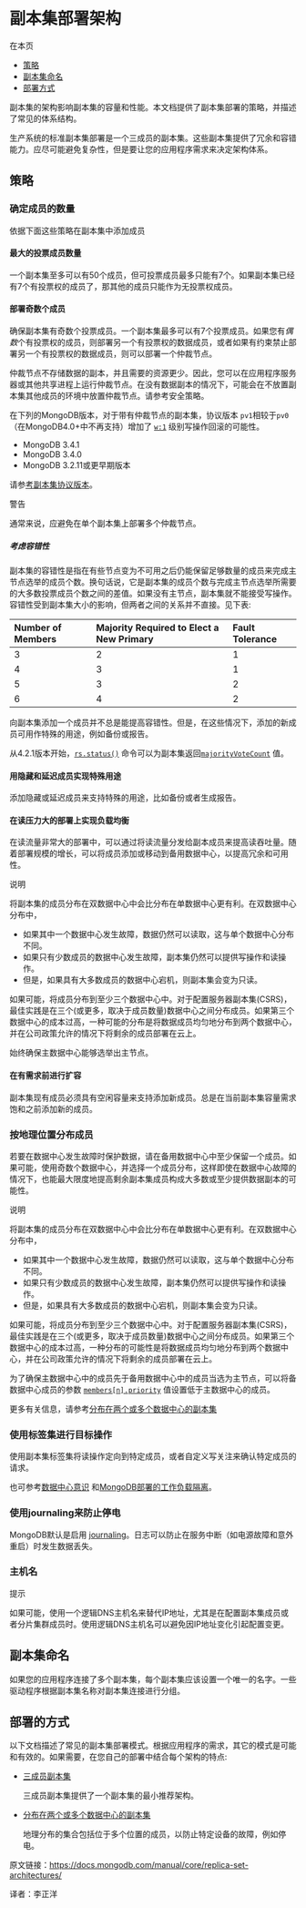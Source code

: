 # 副本集部署架构

在本页

- [策略](https://docs.mongodb.com/manual/core/replica-set-architectures/#strategies)
- [副本集命名](https://docs.mongodb.com/manual/core/replica-set-architectures/#replica-set-naming)
- [部署方式](https://docs.mongodb.com/manual/core/replica-set-architectures/#deployment-patterns)

副本集的架构影响副本集的容量和性能。本文档提供了副本集部署的策略，并描述了常见的体系结构。

生产系统的标准副本集部署是一个三成员的副本集。这些副本集提供了冗余和容错能力。应尽可能避免复杂性，但是要让您的应用程序需求来决定架构体系。


## 策略

### 确定成员的数量

依据下面这些策略在副本集中添加成员


#### 最大的投票成员数量

一个副本集至多可以有50个成员，但可投票成员最多只能有7个。如果副本集已经有7个有投票权的成员了，那其他的成员只能作为无投票权成员。


#### 部署奇数个成员


确保副本集有奇数个投票成员。一个副本集最多可以有7个投票成员。如果您有*偶数*个有投票权的成员，则部署另一个有投票权的数据成员，或者如果有约束禁止部署另一个有投票权的数据成员，则可以部署一个仲裁节点。

仲裁节点不存储数据的副本，并且需要的资源更少。因此，您可以在应用程序服务器或其他共享进程上运行仲裁节点。在没有数据副本的情况下，可能会在不放置副本集其他成员的环境中放置仲裁节点。请参考安全策略。

在下列的MongoDB版本，对于带有仲裁节点的副本集，协议版本 `pv1`相较于`pv0` （在MongoDB4.0+中不再支持）增加了 [`w:1`](https://docs.mongodb.com/manual/reference/write-concern/#writeconcern.) 级别写操作回滚的可能性。

- MongoDB 3.4.1
- MongoDB 3.4.0
- MongoDB 3.2.11或更早期版本

请参[考副本集协议版本](https://docs.mongodb.com/manual/reference/replica-set-protocol-versions/)。


警告

通常来说，应避免在单个副本集上部署多个仲裁节点。


##### 考虑容错性

副本集的容错性是指在有些节点变为不可用之后仍能保留足够数量的成员来完成主节点选举的成员个数。换句话说，它是副本集的成员个数与完成主节点选举所需要的大多数投票成员个数之间的差值。如果没有主节点，副本集就不能接受写操作。容错性受到副本集大小的影响，但两者之间的关系并不直接。见下表:

| Number of Members | Majority Required to Elect a New Primary | Fault Tolerance |
| :---------------- | :--------------------------------------- | :-------------- |
| 3                 | 2                                        | 1               |
| 4                 | 3                                        | 1               |
| 5                 | 3                                        | 2               |
| 6                 | 4                                        | 2               |


向副本集添加一个成员并不总是能提高容错性。但是，在这些情况下，添加的新成员可用作特殊的用途，例如备份或报告。

从4.2.1版本开始，[`rs.status()`](https://docs.mongodb.com/manual/reference/method/rs.status/#rs.status) 命令可以为副本集返回[`majorityVoteCount`](https://docs.mongodb.com/manual/reference/command/replSetGetStatus/#replSetGetStatus.majorityVoteCount) 值。


#### 用隐藏和延迟成员实现特殊用途

添加隐藏或延迟成员来支持特殊的用途，比如备份或者生成报告。


#### 在读压力大的部署上实现负载均衡


在读流量非常大的部署中，可以通过将读流量分发给副本成员来提高读吞吐量。随着部署规模的增长，可以将成员添加或移动到备用数据中心，以提高冗余和可用性。

说明

将副本集的成员分布在双数据中心中会比分布在单数据中心更有利。在双数据中心分布中，

- 如果其中一个数据中心发生故障，数据仍然可以读取，这与单个数据中心分布不同。
- 如果只有少数成员的数据中心发生故障，副本集仍然可以提供写操作和读操作。
- 但是，如果具有大多数成员的数据中心宕机，则副本集会变为只读。

如果可能，将成员分布到至少三个数据中心中。对于配置服务器副本集(CSRS)，最佳实践是在三个(或更多，取决于成员数量)数据中心之间分布成员。如果第三个数据中心的成本过高，一种可能的分布是将数据成员均匀地分布到两个数据中心，并在公司政策允许的情况下将剩余的成员部署在云上。

始终确保主数据中心能够选举出主节点。


#### 在有需求前进行扩容

副本集现有成员必须具有空闲容量来支持添加新成员。总是在当前副本集容量需求饱和之前添加新的成员。

### 按地理位置分布成员


若要在数据中心发生故障时保护数据，请在备用数据中心中至少保留一个成员。如果可能，使用奇数个数据中心，并选择一个成员分布，这样即使在数据中心故障的情况下，也能最大限度地提高剩余副本集成员构成大多数或至少提供数据副本的可能性。

说明

将副本集的成员分布在双数据中心中会比分布在单数据中心更有利。在双数据中心分布中，

- 如果其中一个数据中心发生故障，数据仍然可以读取，这与单个数据中心分布不同。
- 如果只有少数成员的数据中心发生故障，副本集仍然可以提供写操作和读操作。
- 但是，如果具有大多数成员的数据中心宕机，则副本集会变为只读。

如果可能，将成员分布到至少三个数据中心中。对于配置服务器副本集(CSRS)，最佳实践是在三个(或更多，取决于成员数量)数据中心之间分布成员。如果第三个数据中心的成本过高，一种分布的可能性是将数据成员均匀地分布到两个数据中心，并在公司政策允许的情况下将剩余的成员部署在云上。

为了确保主数据中心中的成员先于备用数据中心中的成员当选为主节点，可以将备数据中心成员的参数 [`members[n].priority`](https://docs.mongodb.com/manual/reference/replica-configuration/#rsconf.members[n].priority) 值设置低于主数据中心的成员。

更多有关信息，请参考[分布在两个或多个数据中心的副本集](https://docs.mongodb.com/manual/core/replica-set-architecture-geographically-distributed/)


### 使用标签集进行目标操作


使用副本集标签集将读操作定向到特定成员，或者自定义写关注来确认特定成员的请求。

也可参考[数据中心意识](https://docs.mongodb.com/manual/data-center-awareness/) 和[MongoDB部署的工作负载隔离](https://docs.mongodb.com/manual/core/workload-isolation/)。


### 使用journaling来防止停电


MongoDB默认是启用 [journaling](https://docs.mongodb.com/manual/core/journaling/)。日志可以防止在服务中断（如电源故障和意外重启）时发生数据丢失。


### 主机名

提示

如果可能，使用一个逻辑DNS主机名来替代IP地址，尤其是在配置副本集成员或者分片集群成员时。使用逻辑DNS主机名可以避免因IP地址变化引起配置变更。


## 副本集命名

如果您的应用程序连接了多个副本集，每个副本集应该设置一个唯一的名字。一些驱动程序根据副本集名称对副本集连接进行分组。


## 部署的方式


以下文档描述了常见的副本集部署模式。根据应用程序的需求，其它的模式是可能和有效的。如果需要，在您自己的部署中结合每个架构的特点:

- [三成员副本集](https://docs.mongodb.com/manual/core/replica-set-architecture-three-members/)

  三成员副本集提供了一个副本集的最小推荐架构。

- [分布在两个或多个数据中心的副本集](https://docs.mongodb.com/manual/core/replica-set-architecture-geographically-distributed/)

  地理分布的集合包括位于多个位置的成员，以防止特定设备的故障，例如停电。



原文链接：https://docs.mongodb.com/manual/core/replica-set-architectures/

译者：李正洋
